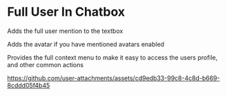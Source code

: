 # Full User In Chatbox

Adds the full user mention to the textbox

Adds the avatar if you have mentioned avatars enabled

Provides the full context menu to make it easy to access the users profile, and other common actions

https://github.com/user-attachments/assets/cd9edb33-99c8-4c8d-b669-8cddd05f4b45
